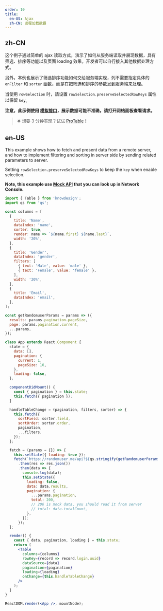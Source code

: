 ```yaml
---
order: 10
title:
  en-US: Ajax
  zh-CN: 远程加载数据
---
```


## zh-CN

这个例子通过简单的 ajax 读取方式，演示了如何从服务端读取并展现数据，具有筛选、排序等功能以及页面 loading 效果。开发者可以自行接入其他数据处理方式。

另外，本例也展示了筛选排序功能如何交给服务端实现，列不需要指定具体的 `onFilter` 和 `sorter` 函数，而是在把筛选和排序的参数发到服务端来处理。

当使用 `rowSelection` 时，请设置 `rowSelection.preserveSelectedRowKeys` 属性以保留 `key`。

**注意，此示例使用 [模拟接口](https://randomuser.me)，展示数据可能不准确，请打开网络面板查看请求。**

> 🛎️ 想要 3 分钟实现？试试 [ProTable](https://procomponents.ant.design/components/table)！

## en-US

This example shows how to fetch and present data from a remote server, and how to implement filtering and sorting in server side by sending related parameters to server.

Setting `rowSelection.preserveSelectedRowKeys` to keep the `key` when enable selection.

**Note, this example use [Mock API](https://randomuser.me) that you can look up in Network Console.**

```jsx
import { Table } from 'knowdesign';
import qs from 'qs';

const columns = [
  {
    title: 'Name',
    dataIndex: 'name',
    sorter: true,
    render: name => `${name.first} ${name.last}`,
    width: '20%',
  },
  {
    title: 'Gender',
    dataIndex: 'gender',
    filters: [
      { text: 'Male', value: 'male' },
      { text: 'Female', value: 'female' },
    ],
    width: '20%',
  },
  {
    title: 'Email',
    dataIndex: 'email',
  },
];

const getRandomuserParams = params => ({
  results: params.pagination.pageSize,
  page: params.pagination.current,
  ...params,
});

class App extends React.Component {
  state = {
    data: [],
    pagination: {
      current: 1,
      pageSize: 10,
    },
    loading: false,
  };

  componentDidMount() {
    const { pagination } = this.state;
    this.fetch({ pagination });
  }

  handleTableChange = (pagination, filters, sorter) => {
    this.fetch({
      sortField: sorter.field,
      sortOrder: sorter.order,
      pagination,
      ...filters,
    });
  };

  fetch = (params = {}) => {
    this.setState({ loading: true });
    fetch(`https://randomuser.me/api?${qs.stringify(getRandomuserParams(params))}`)
      .then(res => res.json())
      .then(data => {
        console.log(data);
        this.setState({
          loading: false,
          data: data.results,
          pagination: {
            ...params.pagination,
            total: 200,
            // 200 is mock data, you should read it from server
            // total: data.totalCount,
          },
        });
      });
  };

  render() {
    const { data, pagination, loading } = this.state;
    return (
      <Table
        columns={columns}
        rowKey={record => record.login.uuid}
        dataSource={data}
        pagination={pagination}
        loading={loading}
        onChange={this.handleTableChange}
      />
    );
  }
}

ReactDOM.render(<App />, mountNode);
```
